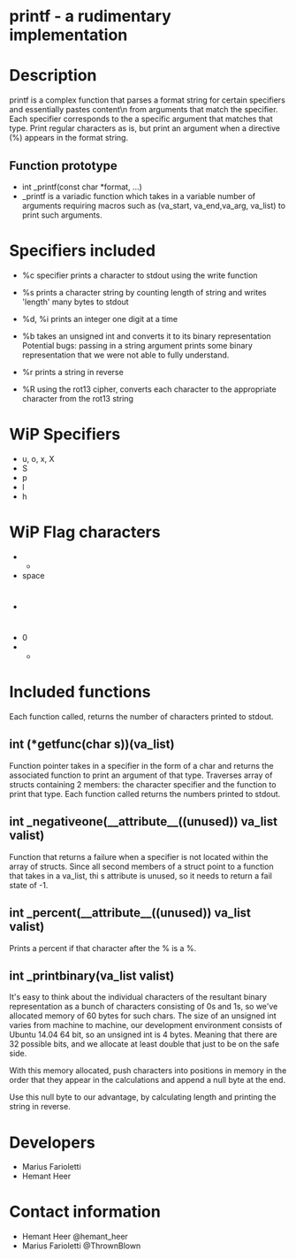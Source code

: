 # printf - a rudimentary implementation

# Description
printf is a complex function that parses a format string for certain specifiers and essentially pastes content\n
from arguments that match the specifier. Each specifier corresponds to the a specific argument that matches that type. Print regular characters as is, but print an argument when a directive (%) appears in the format string.

## Function prototype
- int \_printf(const char \*format, ...)
- \_printf is a variadic function which takes in a variable number of arguments requiring macros such as (va\_start, va\_end,va\_arg, va\_list) to print such arguments. 

# Specifiers included
- %c
specifier prints a character to stdout using the write function

- %s
prints a character string by counting length of string and writes 'length' many bytes to stdout

- %d, %i
prints an integer one digit at a time

- %b
takes an unsigned int and converts it to its binary representation
Potential bugs: passing in a string argument prints some binary representation that we were not able to fully understand.

- %r
prints a string in reverse

- %R
using the rot13 cipher, converts each character to the appropriate character from the rot13 string

# WiP Specifiers 
- u, o, x, X
- S
- p
- l
- h

# WiP Flag characters 
- +
- space
- #
- 0
- -

# Included functions
Each function called, returns the number of characters printed to stdout.

## int (\*getfunc(char s))(va\_list)
Function pointer takes in a specifier in the form of a char and returns the associated function to print an argument of that type. Traverses array of structs containing 2 members: the character specifier and the function to print that type. Each function called returns the numbers printed to stdout.

## int \_negativeone(\_\_attribute\_\_((unused)) va\_list valist)
Function that returns a failure when a specifier is not located within the array of structs. Since all second members of a struct point to a function that takes in a va\_list, thi s attribute is unused, so it needs to return a fail state of -1.

## int \_percent(\_\_attribute\_\_((unused)) va\_list valist)
Prints a percent if that character after the % is a %.

## int \_printbinary(va\_list valist)
It's easy to think about the individual characters of the resultant binary representation as a bunch of characters consisting of 0s and 1s, so we've allocated memory of 60 bytes for such chars. The size of an unsigned int varies from machine to machine, our development environment consists of Ubuntu 14.04 64 bit, so an unsigned int is 4 bytes. Meaning that there are 32 possible bits, and we allocate at least double that just to be on the safe side.

With this memory allocated, push characters into positions in memory in the order that they appear in the calculations and append a null byte at the end.

Use this null byte to our advantage, by calculating length and printing the string in reverse.

# Developers
- Marius Farioletti
- Hemant Heer

# Contact information
- Hemant Heer @hemant\_heer
- Marius Farioletti @ThrownBlown


